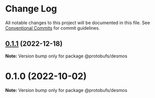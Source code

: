 # Change Log

All notable changes to this project will be documented in this file.
See [Conventional Commits](https://conventionalcommits.org) for commit guidelines.

## [0.1.1](https://github.com/cosmology-tech/proto-registry/compare/@protobufs/desmos@0.1.0...@protobufs/desmos@0.1.1) (2022-12-18)

**Note:** Version bump only for package @protobufs/desmos





# 0.1.0 (2022-10-02)

**Note:** Version bump only for package @protobufs/desmos
